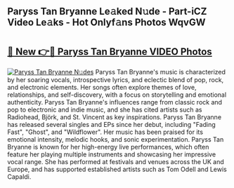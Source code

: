 ## Paryss Tan Bryanne Le𝚊ked N𝚞de - Part-iCZ Video Le𝚊ks - Hot Onlyf𝚊ns Photos WqvGW

# <h2><a href="http://ab94374.deff.icu/?id=Paryss+Tan+Bryanne">🔗 New 👉🔴 Paryss Tan Bryanne VIDEO Photos</a></h2>

[![Paryss Tan Bryanne N𝚞des](https://i.imgur.com/rIISA9y.gif)](http://ab94374.deff.icu/?id=Paryss+Tan+Bryanne)
Paryss Tan Bryanne's music is characterized by her soaring vocals, introspective lyrics, and eclectic blend of pop, rock, and electronic elements. Her songs often explore themes of love, relationships, and self-discovery, with a focus on storytelling and emotional authenticity. Paryss Tan Bryanne's influences range from classic rock and pop to electronic and indie music, and she has cited artists such as Radiohead, Björk, and St. Vincent as key inspirations. Paryss Tan Bryanne has released several singles and EPs since her debut, including "Fading Fast", "Ghost", and "Wildflower". Her music has been praised for its emotional intensity, melodic hooks, and sonic experimentation. Paryss Tan Bryanne is known for her high-energy live performances, which often feature her playing multiple instruments and showcasing her impressive vocal range. She has performed at festivals and venues across the UK and Europe, and has supported established artists such as Tom Odell and Lewis Capaldi.
